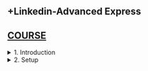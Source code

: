 ## +Linkedin-Advanced Express

## [COURSE](https://www.linkedin.com/learning/advanced-express/tackle-any-project-with-express?resume=false)

<details>
<summary>1. Introduction </summary>

# Introduction

```x

```

```x

```

# #END</details>

<details>
<summary>2. Setup </summary>

# Setup

## Initialize npm

```x
npm init -y
```

## Install Express and Nodemon

```x
npm install --save express nodemon
```

```js

```

```js

```

```js

```

```js

```

```js

```

```js

```

```js

```

```js

```

```js

```

```js

```

```js

```

```js

```

```js

```

```js

```

# #END</details>

